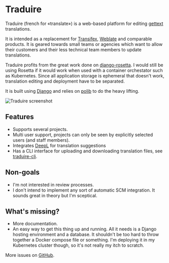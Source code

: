 # Traduire

Traduire (french for «translate») is a web-based platform for editing
[gettext](https://www.gnu.org/software/gettext/gettext.html) translations.

It is intended as a replacement for [Transifex](https://www.transifex.com/),
[Weblate](https://weblate.org/en/) and comparable products. It is geared
towards small teams or agencies which want to allow their customers and their
less technical team members to update translations.

Traduire profits from the great work done on
[django-rosetta](https://github.com/mbi/django-rosetta/). I would still be
using Rosetta if it would work when used with a container orchestator such as
Kubernetes. Since all application storage is ephemeral that doesn't work,
translation editing and deployment have to be separated.

It is built using [Django](https://www.djangoproject.com/) and relies on
[polib](https://pypi.org/project/polib/) to do the heavy lifting.

![Traduire screenshot](./images/traduire.png)

## Features

- Supports several projects.
- Multi user support, projects can only be seen by explicitly selected users
  (and staff members).
- Integrates [DeepL](https://www.deepl.com/) for translation suggestions
- Has a CLI interface for uploading and downloading translation files, see
  [traduire-cli](https://pypi.org/project/traduire-cli/).

## Non-goals

- I'm not interested in review processes.
- I don't intend to implement any sort of automatic SCM integration. It sounds
  great in theory but I'm sceptical.

## What's missing?

- More documentation.
- An easy way to get this thing up and running. All it needs is a Django
  hosting environment and a database. It shouldn't be too hard to throw
  together a Docker compose file or something. I'm deploying it in my
  Kubernetes cluster though, so it's not really my itch to scratch.

More issues on [GitHub](https://github.com/matthiask/traduire/issues).
